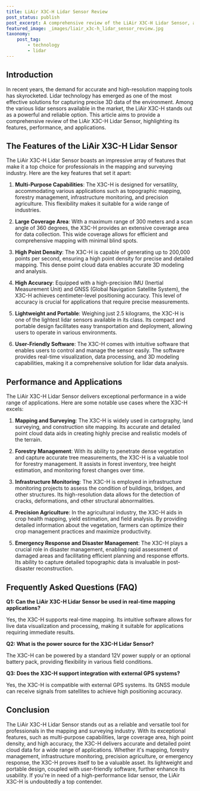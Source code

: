 ```yaml
---
title: LiAir X3C-H Lidar Sensor Review
post_status: publish
post_excerpt: A comprehensive review of the LiAir X3C-H Lidar Sensor, analyzing its features, performance, and applications.
featured_image: _images/liair_x3c-h_lidar_sensor_review.jpg
taxonomy:
    post_tag:
        - technology
        - lidar
---
```


## Introduction

In recent years, the demand for accurate and high-resolution mapping tools has skyrocketed. Lidar technology has emerged as one of the most effective solutions for capturing precise 3D data of the environment. Among the various lidar sensors available in the market, the LiAir X3C-H stands out as a powerful and reliable option. This article aims to provide a comprehensive review of the LiAir X3C-H Lidar Sensor, highlighting its features, performance, and applications.

## The Features of the LiAir X3C-H Lidar Sensor

The LiAir X3C-H Lidar Sensor boasts an impressive array of features that make it a top choice for professionals in the mapping and surveying industry. Here are the key features that set it apart:

1. **Multi-Purpose Capabilities**: The X3C-H is designed for versatility, accommodating various applications such as topographic mapping, forestry management, infrastructure monitoring, and precision agriculture. This flexibility makes it suitable for a wide range of industries.

2. **Large Coverage Area**: With a maximum range of 300 meters and a scan angle of 360 degrees, the X3C-H provides an extensive coverage area for data collection. This wide coverage allows for efficient and comprehensive mapping with minimal blind spots.

3. **High Point Density**: The X3C-H is capable of generating up to 200,000 points per second, ensuring a high point density for precise and detailed mapping. This dense point cloud data enables accurate 3D modeling and analysis.

4. **High Accuracy**: Equipped with a high-precision IMU (Inertial Measurement Unit) and GNSS (Global Navigation Satellite System), the X3C-H achieves centimeter-level positioning accuracy. This level of accuracy is crucial for applications that require precise measurements.

5. **Lightweight and Portable**: Weighing just 2.5 kilograms, the X3C-H is one of the lightest lidar sensors available in its class. Its compact and portable design facilitates easy transportation and deployment, allowing users to operate in various environments.

6. **User-Friendly Software**: The X3C-H comes with intuitive software that enables users to control and manage the sensor easily. The software provides real-time visualization, data processing, and 3D modeling capabilities, making it a comprehensive solution for lidar data analysis.

## Performance and Applications

The LiAir X3C-H Lidar Sensor delivers exceptional performance in a wide range of applications. Here are some notable use cases where the X3C-H excels:

1. **Mapping and Surveying**: The X3C-H is widely used in cartography, land surveying, and construction site mapping. Its accurate and detailed point cloud data aids in creating highly precise and realistic models of the terrain.

2. **Forestry Management**: With its ability to penetrate dense vegetation and capture accurate tree measurements, the X3C-H is a valuable tool for forestry management. It assists in forest inventory, tree height estimation, and monitoring forest changes over time.

3. **Infrastructure Monitoring**: The X3C-H is employed in infrastructure monitoring projects to assess the condition of buildings, bridges, and other structures. Its high-resolution data allows for the detection of cracks, deformations, and other structural abnormalities.

4. **Precision Agriculture**: In the agricultural industry, the X3C-H aids in crop health mapping, yield estimation, and field analysis. By providing detailed information about the vegetation, farmers can optimize their crop management practices and maximize productivity.

5. **Emergency Response and Disaster Management**: The X3C-H plays a crucial role in disaster management, enabling rapid assessment of damaged areas and facilitating efficient planning and response efforts. Its ability to capture detailed topographic data is invaluable in post-disaster reconstruction.

## Frequently Asked Questions (FAQ)

**Q1: Can the LiAir X3C-H Lidar Sensor be used in real-time mapping applications?**

Yes, the X3C-H supports real-time mapping. Its intuitive software allows for live data visualization and processing, making it suitable for applications requiring immediate results.

**Q2: What is the power source for the X3C-H Lidar Sensor?**

The X3C-H can be powered by a standard 12V power supply or an optional battery pack, providing flexibility in various field conditions.

**Q3: Does the X3C-H support integration with external GPS systems?**

Yes, the X3C-H is compatible with external GPS systems. Its GNSS module can receive signals from satellites to achieve high positioning accuracy.

## Conclusion

The LiAir X3C-H Lidar Sensor stands out as a reliable and versatile tool for professionals in the mapping and surveying industry. With its exceptional features, such as multi-purpose capabilities, large coverage area, high point density, and high accuracy, the X3C-H delivers accurate and detailed point cloud data for a wide range of applications. Whether it's mapping, forestry management, infrastructure monitoring, precision agriculture, or emergency response, the X3C-H proves itself to be a valuable asset. Its lightweight and portable design, coupled with user-friendly software, further enhance its usability. If you're in need of a high-performance lidar sensor, the LiAir X3C-H is undoubtedly a top contender.